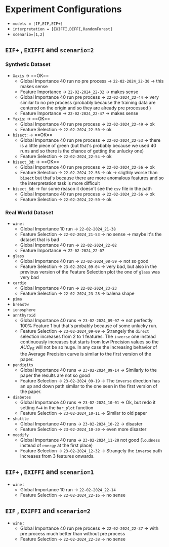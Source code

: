 
# Experiment Configurations

- `models = [IF,EIF,EIF+]`
- `interpretation = [EXIFFI,DIFFI,RandomForest]`
- `scenario=[1,2]`

## `EIF+` , `EXIFFI` and `scenario=2`

### Synthetic Dataset

- `Xaxis` → ==OK==
	- Global Importance 40 run no pre process → `22-02-2024_22-30` → this makes sense
	- Feature Importance → `22-02-2024_22-32` → makes sense 
	- Global Importance 40 run pre process → `22-02-2024_22-44` → very similar to no pre process (probably because the training data are centered on the origin and so they are already pre processed )
	- Feature Importance → `22-02-2024_22-47` → makes sense 
- `Yaxis`: → ==OK== 
	- Global Importance 40 run pre process → `22-02-2024_22-49` → ok
	- Feature Selection → `22-02-2024_22-50` → ok
- `bisect`: → ==OK== 
	- Global Importance 40 run pre process → `22-02-2024_22-53` → there is a little piece of green (but that's probably because we used 40 runs and so there is the chance of getting the unlucky one)
	- Feature Selection → `22-02-2024_22-54` → ok
- `bisect_3d`: → ==OK== 
	- Global Importance 40 run pre process → `22-02-2024_22-56` → ok
	- Feature Selection → `22-02-2024_22-56` → ok → sligthly worse than `bisect` but that's because there are more anomalous features and so the interpretation task is more difficult 
- `bisect_6d`: → for some reason it doesn't see the `csv` file in the path 
	- Global Importance 40 run pre process → `22-02-2024_22-56` → ok
	- Feature Selection → `22-02-2024_22-50` → ok

### Real World Dataset

- `wine` :
	- Global Importance 10 run → `22-02-2024_21-38`
	- Feature Selection → `22-02-2024_21-53` → no sense → maybe it's the dataset that is bad 
	- Global Importance 40 run → `22-02-2024_22-02`
	- Feature Importance → `22-02-2024_22-07`
- `glass`
	- Global Importance 40 run → `23-02-2024_08-59` → not so good 
	- Feature Selection → `23-02-2024_09-04` → very bad, but also in the previous version of the Feature Selection plot the one of `glass` was very bad
- `cardio`
	- Global Importance 40 run → `22-02-2024_23-23`
	- Feature Selection → `22-02-2024_23-28` → balena shape 
- `pima`
- `breastw`
- `ionosphere`
- `annthyroid`
	- Global Importance 40 runs → `23-02-2024_09-07` → not perfectly 100% Feature 1 but that's probably because of some unlucky run. 
	- Feature Selection → `23-02-2024_09-09` → Strangely the `direct` selection increases from 2 to 1 features. The `inverse` one instead continuously increases but starts from low Precision values so the $AUC_{FS}$ will not be so huge. In any case the increasing behavior of the Average Precision curve is similar to the first version of the paper. 
- `pendigits`
	- Global Importance 40 runs → `23-02-2024_09-14` → Similarly to the paper the results are not so good 
	- Feature Selection → `23-02-2024_09-19` → The `inverse` direction has an up and down path similar to the one seen in the first version of the paper. 
- `diabetes`
	- Global Importance 40 runs → `23-02-2024_10-01` → Ok, but redo it setting `f=4` in the `bar_plot` function 
	- Feature Selection → `23-02-2024_10-11` → Similar to old paper 
- `shuttle`
	- Global Importance 40 runs → `23-02-2024_10-22` → disaster
	- Feature Selection → `23-02-2024_10-30` → even more disaster
- `moodify`
	- Global Importance 40 runs → `23-02-2024_11-20` not good (`loudness` instead of `energy` at the first place)
	- Feature Selection → `23-02-2024_12-32` → Strangely the `inverse` path increases from 3 features onwards. 

## `EIF+` , `EXIFFI` and `scenario=1`

- `wine` :
	- Global Importance 10 run → `22-02-2024_22-14`
	- Feature Selection → `22-02-2024_22-16` → no sense 

## `EIF` , `EXIFFI` and `scenario=2`

- `wine` :
	- Global Importance 40 run pre process → `22-02-2024_22-37` → with pre process much better than without pre process
	- Feature Selection → `22-02-2024_22-38` → no sense 

